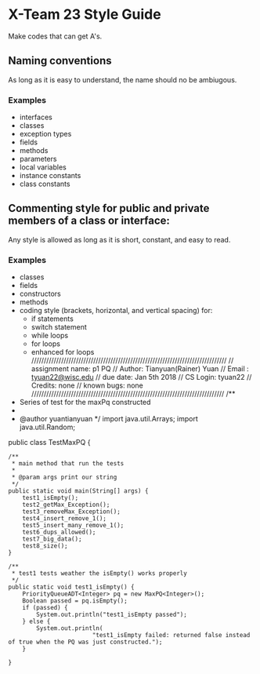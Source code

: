 # X-Team 23 Style Guide

Make codes that can get A's.

## Naming conventions

As long as it is easy to understand, the name should no be ambiugous.
### Examples
* interfaces
* classes
* exception types
* fields
* methods
* parameters
* local variables
* instance constants
* class constants

## Commenting style for public and private members of a class or interface:

Any style is allowed as long as it is short, constant, and easy to read.

### Examples

* classes
* fields
* constructors
* methods
* coding style (brackets, horizontal, and vertical spacing) for:
  * if statements
  * switch statement
  * while loops
  * for loops
  * enhanced for loops
///////////////////////////////////////////////////////////////////////////////
// assignment name: p1 PQ
// Author: Tianyuan(Rainer) Yuan
// Email : tyuan22@wisc.edu
// due date: Jan 5th 2018
// CS Login: tyuan22
// Credits: none
// known bugs: none
//////////////////////////////////////////////////////////////////////////////
/**
 * Series of test for the maxPq constructed
 * 
 * @author yuantianyuan
 */
import java.util.Arrays;
import java.util.Random;

public class TestMaxPQ {

    /**
     * main method that run the tests
     * 
     * @param args print our string
     */
    public static void main(String[] args) {
        test1_isEmpty();
        test2_getMax_Exception();
        test3_removeMax_Exception();
        test4_insert_remove_1();
        test5_insert_many_remove_1();
        test6_dups_allowed();
        test7_big_data();
        test8_size();
    }

    /**
     * test1 tests weather the isEmpty() works properly
     */
    public static void test1_isEmpty() {
        PriorityQueueADT<Integer> pq = new MaxPQ<Integer>();
        Boolean passed = pq.isEmpty();
        if (passed) {
            System.out.println("test1_isEmpty passed");
        } else {
            System.out.println(
                            "test1_isEmpty failed: returned false instead of true when the PQ was just constructed.");
        }

    }
